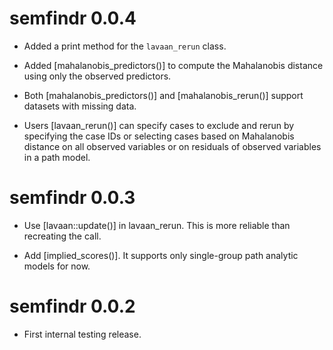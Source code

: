 # semfindr 0.0.4

- Added a print method for the `lavaan_rerun` class.

- Added [mahalanobis_predictors()] to compute the 
Mahalanobis distance using only the observed predictors.

- Both [mahalanobis_predictors()] and
 [mahalanobis_rerun()] support datasets with missing data.

- Users [lavaan_rerun()] can specify cases to
exclude and rerun by specifying the case IDs or
selecting cases based on Mahalanobis distance on
all observed variables or on residuals of observed
variables in a path model.

# semfindr 0.0.3

- Use [lavaan::update()] in lavaan_rerun. This is more reliable than recreating the call.

- Add [implied_scores()]. It supports only single-group path analytic models for now.

# semfindr 0.0.2

- First internal testing release.
